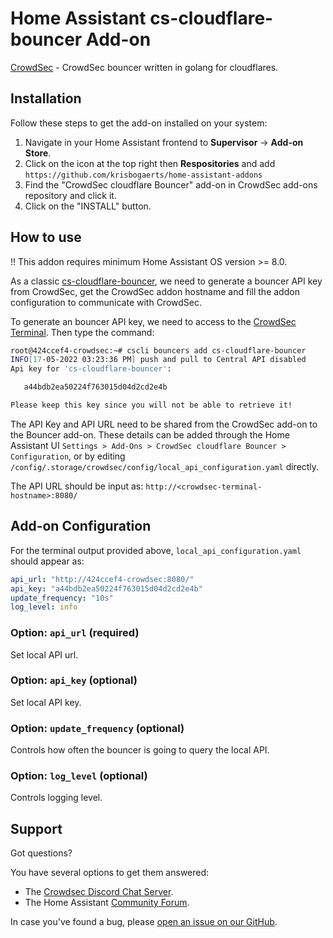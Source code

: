 # Home Assistant cs-cloudflare-bouncer Add-on

[CrowdSec](https://github.com/crowdsecurity/cs-cloudflare-bouncer) - CrowdSec bouncer written in golang for cloudflares.

## Installation

Follow these steps to get the add-on installed on your system:

1. Navigate in your Home Assistant frontend to **Supervisor** -> **Add-on Store**.
2. Click on the icon at the top right then **Respositories** and add `https://github.com/krisbogaerts/home-assistant-addons`
3. Find the "CrowdSec cloudflare Bouncer" add-on in CrowdSec add-ons repository and click it.
4. Click on the "INSTALL" button.

## How to use

!! This addon requires minimum Home Assistant OS version >= 8.0.

As a classic [cs-cloudflare-bouncer](https://github.com/crowdsecurity/cs-cloudflare-bouncer), we need to generate a bouncer API key from CrowdSec, get the CrowdSec addon hostname and fill the addon configuration to communicate with CrowdSec.

To generate an bouncer API key, we need to access to the [CrowdSec Terminal](https://github.com/crowdsecurity/home-assistant-addons/blob/main/crowdsec/DOCS.md#crowdsec-terminal). Then type the command:

```bash
root@424ccef4-crowdsec:~# cscli bouncers add cs-cloudflare-bouncer
INFO[17-05-2022 03:23:36 PM] push and pull to Central API disabled        
Api key for 'cs-cloudflare-bouncer':

   a44bdb2ea50224f763015d04d2cd2e4b

Please keep this key since you will not be able to retrieve it!
```

The API Key and API URL need to be shared from the CrowdSec add-on to the Bouncer add-on. These details can be added through the Home Assistant UI `Settings > Add-Ons > CrowdSec cloudflare Bouncer > Configuration`, or by editing `/config/.storage/crowdsec/config/local_api_configuration.yaml` directly. 

The API URL should be input as: `http://<crowdsec-terminal-hostname>:8080/`

## Add-on Configuration

For the terminal output provided above, `local_api_configuration.yaml` should appear as:

```yaml
api_url: "http://424ccef4-crowdsec:8080/"
api_key: "a44bdb2ea50224f763015d04d2cd2e4b"
update_frequency: "10s"
log_level: info
```

### Option: `api_url` (required)

Set local API url.

### Option: `api_key` (optional)

Set local API key.

### Option: `update_frequency` (optional)

Controls how often the bouncer is going to query the local API.

### Option: `log_level` (optional)

Controls logging level.

## Support

Got questions?

You have several options to get them answered:

- The [Crowdsec Discord Chat Server][discord].
- The Home Assistant [Community Forum][forum].

In case you've found a bug, please [open an issue on our GitHub][issue].

[discord]: https://discord.gg/wGN7ShmEE8
[forum]: https://discourse.crowdsec.net/
[issue]: https://github.com/crowdsecurity/home-assistant-addons/issues
